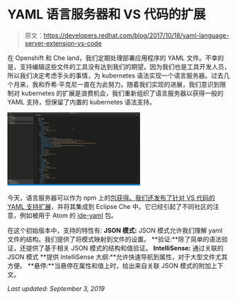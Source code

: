 # YAML 语言服务器和 VS 代码的扩展

> 原文：<https://developers.redhat.com/blog/2017/10/18/yaml-language-server-extension-vs-code>

在 Openshift 和 Che land，我们定期处理部署应用程序的 YAML 文件。不幸的是，支持编辑这些文件的工具没有达到我们的期望。因为我们也是工具开发人员，所以我们决定考虑手头的事情，为 kubernetes 语法实现一个语言服务器。过去几个月来，我和乔希·平克尼一直在为此努力。随着我们实现的进展，我们意识到限制对 kubernetes 的扩展是浪费机会，我们重新组织了语言服务器以获得一般的 YAML 支持，但保留了内置的 kubernetes 语法支持。

[![demo of features](img/568b59061f166070523e8fd1ac949e40.png)](https://developers.redhat.com/blog/wp-content/uploads/2017/10/vscode-yaml-demo.gif)

今天，语言服务器可以作为 npm 上的[包获得。我们还发布了针对 VS 代码的](https://www.npmjs.com/package/yaml-language-server) [YAML 支持扩展](https://marketplace.visualstudio.com/items?itemName=redhat.vscode-yaml)，并将其集成到 Eclipse Che 中。它已经引起了不同社区的注意，例如被用于 Atom 的 [ide-yaml](https://atom.io/packages/ide-yaml) 包。

在这个初始版本中，支持的特性有:
**JSON 模式:** JSON 模式允许我们理解 yaml 文件的结构。我们提供了将模式映射到文件的设置。
**验证:**除了简单的语法验证，还提供了基于相关 JSON 模式的结构和值验证。
**IntelliSense:** 通过关联的 JSON 模式
**提供 IntelliSense 大纲:**允许快速导航到属性，对于大型文件尤其方便。
**悬停:**当悬停在属性和值上时，给出来自关联 JSON 模式的附加上下文。

*Last updated: September 3, 2019*